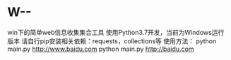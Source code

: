 # W--
win下的简单web信息收集集合工具
使用Python3.7开发，当前为Windows运行版本
请自行pip安装相关依赖：requests，collections等
使用方法：
python main.py http://www.baidu.com
python main.py http://baidu.com
